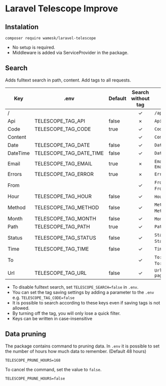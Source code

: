 # Laravel Telescope Improve

## Instalation

```shell
composer require wamesk/laravel-telescope
```

- No setup is required.
- Middleware is added via ServiceProvider in the package.


## Search
Adds fulltext search in path, content.
Add tags to all requests.

| Key      | .env                    | Default | Search without tag | Example                                                     |
|----------|-------------------------|---------|:------------------:|-------------------------------------------------------------|
| /        |                         |         |         ✓          | `/api/v1`                                                   |
| Api      | TELESCOPE_TAG_API       | false   |         ×          | `Api:GET /api/v1/users`                                     |
| Code     | TELESCOPE_TAG_CODE      | true    |         ✓          | `Code:1.2.3`                                                |
| Content  |                         |         |         ✓          | `Content:ip_address":"127.0.0.1"`                           |
| Date     | TELESCOPE_TAG_DATE      | false   |         ✓          | `Date:2023-01-01`                                           |
| DateTime | TELESCOPE_TAG_DATE_TIME | false   |         ✓          | `DateTime:2023-01-01 11:22:33`                              |
| Email    | TELESCOPE_TAG_EMAIL     | true    |         ×          | `Email:john.doe@example.com` or `Email:none`                |
| Errors   | TELESCOPE_TAG_ERROR     | true    |         ×          | `Errors:true`                                               |
| From     |                         |         |         ✓          | `From:2024-01-01`, `From:12:34`, `From:2024-01-01 12:34`... |
| Hour     | TELESCOPE_TAG_HOUR      | false   |         ✓          | `Hour:0` - `Hour:23`                                        |
| Method   | TELESCOPE_TAG_METHOD    | false   |         ✓          | `Method:GET`, `Method:POST`, `Method:UPDATE`...             |
| Month    | TELESCOPE_TAG_MONTH     | false   |         ✓          | `Month:1` - `Month:12`                                      |
| Path     | TELESCOPE_TAG_PATH      | true    |         ✓          | `Path:/api/v1`                                              |
| Status   | TELESCOPE_TAG_STATUS    | false   |         ✓          | `Status:200`, `Status:400`, `Status:500`...                 |
| Time     | TELESCOPE_TAG_TIME      | false   |         ✓          | `Time:11:22`                                                |
| To       |                         |         |         ✓          | `To:2024-01-01`, `To:12:34`, `To:2024-01-01 12:34`...       |
| Url      | TELESCOPE_TAG_URL       | false   |         ✓          | `Url:/nova-api/user-groups?page=1&perPage=25`               |

- To disable fulltext search, set `TELESCOPE_SEARCH=false` in `.env`.
- You can set the tag saving settings by adding a parameter to the `.env` e.g. `TELESCOPE_TAG_CODE=false` 
- It is possible to search according to these keys even if saving tags is not allowed.
- By turning off the tag, you will only lose a quick filter.
- Keys can be written in case-insensitive

## Data pruning
The package contains command to pruning data.
In `.env` it is possible to set the number of hours how much data to remember. (Default 48 hours)
```
TELESCOPE_PRUNE_HOURS=168
```
To cancel the command, set the value to `false`.
```
TELESCOPE_PRUNE_HOURS=false
```
